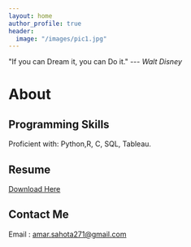 ```yaml
---
layout: home
author_profile: true
header: 
  image: "/images/pic1.jpg"
---
```


"If you can Dream it, you can Do it." ---<cite> Walt Disney </cite>

# About

## Programming Skills 

Proficient with: Python,R, C, SQL, Tableau.

## Resume 

[Download Here](https://github.com/amarsahota/projects/blob/master/Resume/Amar%20Sahota%20Resume%20.pdf)

## Contact Me 
Email : amar.sahota271@gmail.com




